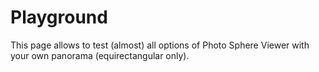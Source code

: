 # Playground

This page allows to test (almost) all options of Photo Sphere Viewer with your own panorama (equirectangular only).

<Playground/>
